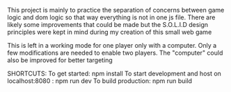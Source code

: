 This project is mainly to practice the separation of concerns between game logic and dom logic so that way everything is not in one js file.
There are likely some improvements that could be made but the S.O.L.I.D design principles were kept in mind during my creation of this small web game

This is left in a working mode for one player only with a computer. 
Only a few modifications are needed to enable two players. 
The "computer" could also be improved for better targeting

SHORTCUTS:
To get started: npm install
To start development and host on localhost:8080 : npm run dev
To build production: npm run build
